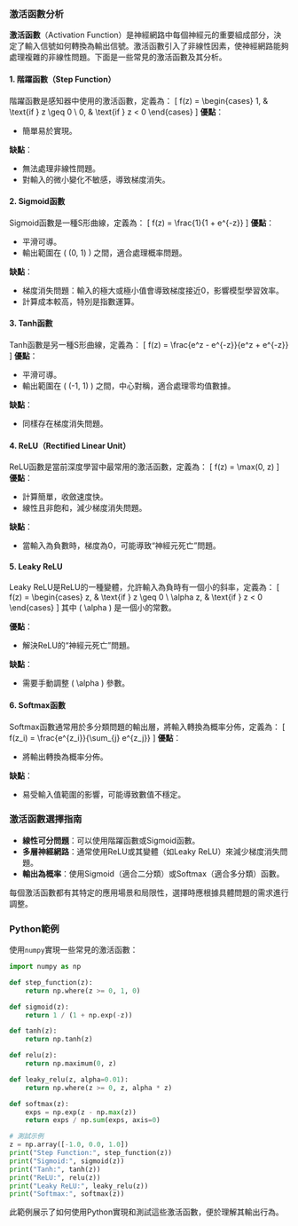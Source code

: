 ### 激活函數分析

**激活函數**（Activation Function）是神經網路中每個神經元的重要組成部分，決定了輸入信號如何轉換為輸出信號。激活函數引入了非線性因素，使神經網路能夠處理複雜的非線性問題。下面是一些常見的激活函數及其分析。

#### 1. 階躍函數（Step Function）

階躍函數是感知器中使用的激活函數，定義為：
\[
f(z) = 
\begin{cases} 
1, & \text{if } z \geq 0 \\
0, & \text{if } z < 0
\end{cases}
\]
**優點**：
- 簡單易於實現。
  
**缺點**：
- 無法處理非線性問題。
- 對輸入的微小變化不敏感，導致梯度消失。

#### 2. Sigmoid函數

Sigmoid函數是一種S形曲線，定義為：
\[
f(z) = \frac{1}{1 + e^{-z}}
\]
**優點**：
- 平滑可導。
- 輸出範圍在 \( (0, 1) \) 之間，適合處理概率問題。

**缺點**：
- 梯度消失問題：輸入的極大或極小值會導致梯度接近0，影響模型學習效率。
- 計算成本較高，特別是指數運算。

#### 3. Tanh函數

Tanh函數是另一種S形曲線，定義為：
\[
f(z) = \frac{e^z - e^{-z}}{e^z + e^{-z}}
\]
**優點**：
- 平滑可導。
- 輸出範圍在 \( (-1, 1) \) 之間，中心對稱，適合處理零均值數據。

**缺點**：
- 同樣存在梯度消失問題。

#### 4. ReLU（Rectified Linear Unit）

ReLU函數是當前深度學習中最常用的激活函數，定義為：
\[
f(z) = \max(0, z)
\]
**優點**：
- 計算簡單，收斂速度快。
- 線性且非飽和，減少梯度消失問題。

**缺點**：
- 當輸入為負數時，梯度為0，可能導致“神經元死亡”問題。

#### 5. Leaky ReLU

Leaky ReLU是ReLU的一種變體，允許輸入為負時有一個小的斜率，定義為：
\[
f(z) = 
\begin{cases} 
z, & \text{if } z \geq 0 \\
\alpha z, & \text{if } z < 0
\end{cases}
\]
其中 \( \alpha \) 是一個小的常數。

**優點**：
- 解決ReLU的“神經元死亡”問題。

**缺點**：
- 需要手動調整 \( \alpha \) 參數。

#### 6. Softmax函數

Softmax函數通常用於多分類問題的輸出層，將輸入轉換為概率分佈，定義為：
\[
f(z_i) = \frac{e^{z_i}}{\sum_{j} e^{z_j}}
\]
**優點**：
- 將輸出轉換為概率分佈。

**缺點**：
- 易受輸入值範圍的影響，可能導致數值不穩定。

### 激活函數選擇指南

- **線性可分問題**：可以使用階躍函數或Sigmoid函數。
- **多層神經網路**：通常使用ReLU或其變體（如Leaky ReLU）來減少梯度消失問題。
- **輸出為概率**：使用Sigmoid（適合二分類）或Softmax（適合多分類）函數。

每個激活函數都有其特定的應用場景和局限性，選擇時應根據具體問題的需求進行調整。

### Python範例

使用`numpy`實現一些常見的激活函數：

```python
import numpy as np

def step_function(z):
    return np.where(z >= 0, 1, 0)

def sigmoid(z):
    return 1 / (1 + np.exp(-z))

def tanh(z):
    return np.tanh(z)

def relu(z):
    return np.maximum(0, z)

def leaky_relu(z, alpha=0.01):
    return np.where(z >= 0, z, alpha * z)

def softmax(z):
    exps = np.exp(z - np.max(z))
    return exps / np.sum(exps, axis=0)

# 測試示例
z = np.array([-1.0, 0.0, 1.0])
print("Step Function:", step_function(z))
print("Sigmoid:", sigmoid(z))
print("Tanh:", tanh(z))
print("ReLU:", relu(z))
print("Leaky ReLU:", leaky_relu(z))
print("Softmax:", softmax(z))
```

此範例展示了如何使用Python實現和測試這些激活函數，便於理解其輸出行為。